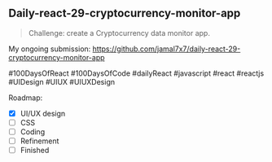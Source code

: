 ## Daily-react-29-cryptocurrency-monitor-app

> Challenge: create a Cryptocurrency data monitor app.

My ongoing submission: https://github.com/jamal7x7/daily-react-29-cryptocurrency-monitor-app

#100DaysOfReact #100DaysOfCode #dailyReact #javascript #react #reactjs #UIDesign #UIUX #UIUXDesign

Roadmap:

- [x] UI/UX design
- [ ] CSS
- [ ] Coding
- [ ] Refinement
- [ ] Finished
